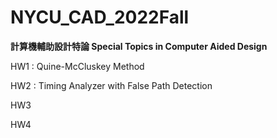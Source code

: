 # NYCU_CAD_2022Fall
**計算機輔助設計特論 Special Topics in Computer Aided Design**

HW1 : Quine-McCluskey Method

HW2 : Timing Analyzer with False Path Detection

HW3

HW4

